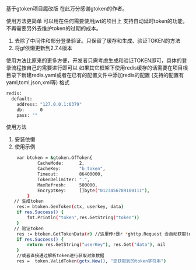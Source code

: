 基于gtoken项目魔改版 在此万分感谢gtoken的作者。

使用方法更简单 可以用在任何需要使用jwt的项目上 支持自动延时token的功能，不再需要另外去维护token的过期的成本。

1. 去除了中间件和部分登录验证。只保留了缓存和生成、验证TOKEN的方法
2. 将gf依懒更新到2.7.4版本


使用方法比原来的更多方便，开发者只需考虑生成和验证TOKEN即可，具体的登录流程按自己的需要进行即可以
如果其它框架下使用redis缓存的话需要在项目根目录下新建redis.yaml或者在已有的配置文件中添加redis的配置 (支持的配置有yaml,toml,json,xml等)
格式
```bash
redis:
  default:
    address: "127.0.0.1:6379"
    db:      0
    pass: ""
```
使用方法
1. 安装依懒
2. 使用示例
```bash
    var btoken = &gtoken.GfToken{
			CacheMode:      2,
			CacheKey:       "b_token",
			Timeout:        86400000,
			TokenDelimiter: ".",
			MaxRefresh:     500000,
			EncryptKey:     []byte("0123456789100111"),
		}
   // 生成token 
    res:= btoken.GenToken(ctx, userkey, data)
    if res.Success() {
		fmt.Println("token",res.GetString("token"))
	}
   // 验证token
    res := btoken.GetTokenData(r) //这里传r是r *ghttp.Request 会自动获取token并解析出结果	
	if res.Success() {
		return res.GetString("userKey"), res.Get("data"), nil
	}
	//或者直接通过解析token进行获取对象数据
	res =  token.ValidToken(gctx.New(), "您获取到的token字符串")
```